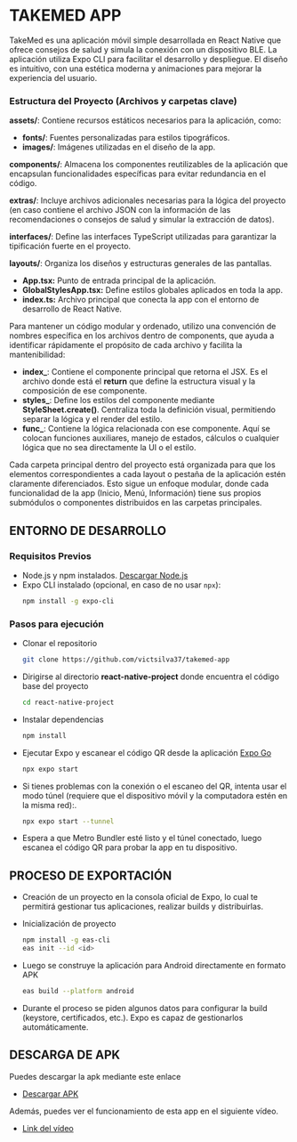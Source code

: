 
# TAKEMED APP

TakeMed es una aplicación móvil simple desarrollada en React Native que ofrece consejos de salud y simula la conexión con un dispositivo BLE. La aplicación utiliza Expo CLI para facilitar el desarrollo y despliegue. El diseño es intuitivo, con una estética moderna y animaciones para mejorar la experiencia del usuario.

### Estructura del Proyecto (Archivos y carpetas clave)

**assets/**: Contiene recursos estáticos necesarios para la aplicación, como:

* **fonts/**: Fuentes personalizadas para estilos tipográficos.
* **images/**: Imágenes utilizadas en el diseño de la app.

**components/**: Almacena los componentes reutilizables de la aplicación que encapsulan funcionalidades específicas para evitar redundancia en el código.

**extras/**: Incluye archivos adicionales necesarias para la lógica del proyecto (en caso contiene el archivo JSON con la información de las recomendaciones o consejos de salud y simular la extracción de datos).

**interfaces/**: Define las interfaces TypeScript utilizadas para garantizar la tipificación fuerte en el proyecto.

**layouts/**: Organiza los diseños y estructuras generales de las pantallas.

* **App.tsx:** Punto de entrada principal de la aplicación.
* **GlobalStylesApp.tsx:** Define estilos globales aplicados en toda la app.
* **index.ts:** Archivo principal que conecta la app con el entorno de desarrollo de React Native.

Para mantener un código modular y ordenado, utilizo una convención de nombres específica en los archivos dentro de components, que ayuda a identificar rápidamente el propósito de cada archivo y facilita la mantenibilidad:
* **index_**: Contiene el componente principal que retorna el JSX. Es el archivo donde está el **return** que define la estructura visual y la composición de ese componente.
* **styles_**: Define los estilos del componente mediante **StyleSheet.create()**. Centraliza toda la definición visual, permitiendo separar la lógica y el render del estilo.
* **func_**: Contiene la lógica relacionada con ese componente. Aquí se colocan funciones auxiliares, manejo de estados, cálculos o cualquier lógica que no sea directamente la UI o el estilo.

Cada carpeta principal dentro del proyecto está organizada para que los elementos correspondientes a cada layout o pestaña de la aplicación estén claramente diferenciados. Esto sigue un enfoque modular, donde cada funcionalidad de la app (Inicio, Menú, Información) tiene sus propios submódulos o componentes distribuidos en las carpetas principales.

## ENTORNO DE DESARROLLO

### Requisitos Previos
* Node.js y npm instalados. [Descargar Node.js](https://nodejs.org)
* Expo CLI instalado (opcional, en caso de no usar `npx`):
  ```bash
  npm install -g expo-cli

### Pasos para ejecución
* Clonar el repositorio
    ```bash
    git clone https://github.com/victsilva37/takemed-app

* Dirigirse al directorio **react-native-project** donde encuentra el código base del proyecto
    ```bash
    cd react-native-project

* Instalar dependencias
    ```bash
    npm install

* Ejecutar Expo y escanear el código QR desde la aplicación [Expo Go](https://expo.dev/client)
    ```bash
    npx expo start

* Si tienes problemas con la conexión o el escaneo del QR, intenta usar el modo túnel (requiere que el dispositivo móvil y la computadora estén en la misma red):. 
    ```bash
    npx expo start --tunnel

* Espera a que Metro Bundler esté listo y el túnel conectado, luego escanea el código QR para probar la app en tu dispositivo.


## PROCESO DE EXPORTACIÓN

* Creación de un proyecto en la consola oficial de Expo, lo cual te permitirá gestionar tus aplicaciones, realizar builds y distribuirlas.

* Inicialización de proyecto
    ```bash
    npm install -g eas-cli
    eas init --id <id>

* Luego se construye la aplicación para Android directamente en formato APK
    ```bash
    eas build --platform android

*  Durante el proceso se piden algunos datos para configurar la build (keystore, certificados, etc.). Expo es capaz de gestionarlos automáticamente.


## DESCARGA DE APK

Puedes descargar la apk mediante este enlace

* [Descargar APK](https://drive.google.com/file/d/1PyrhDM7ayAQjk72dczBTuSOtWn8s_iao/view?usp=sharing)

Además, puedes ver el funcionamiento de esta app en el siguiente vídeo.

* [Link del vídeo](https://drive.google.com/file/d/1Q3pq6rVmwB4ia9H0cwCv3oSqtEcepgr4/view?usp=sharing)






